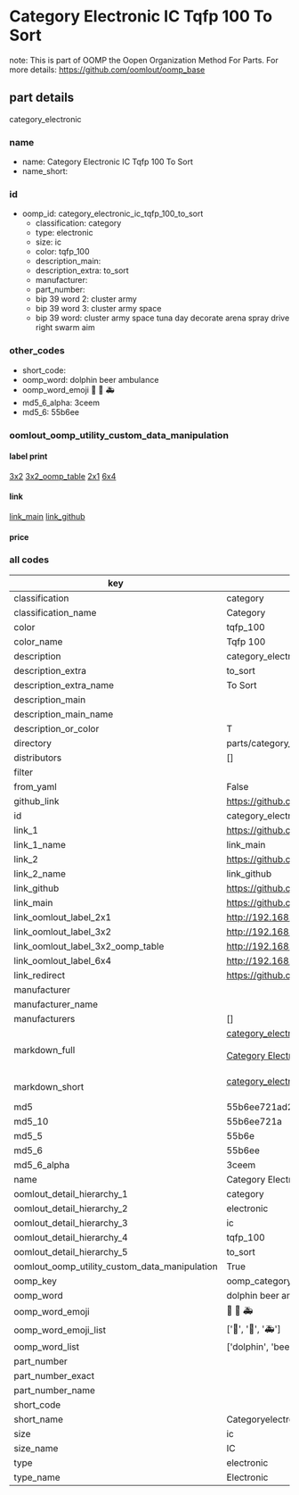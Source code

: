 # Category Electronic IC Tqfp 100 To Sort  

note: This is part of OOMP the Oopen Organization Method For Parts. For more details: https://github.com/oomlout/oomp_base

##  part details
  



category_electronic



### name
* name: Category Electronic IC Tqfp 100 To Sort
* name_short: 
### id
* oomp_id: category_electronic_ic_tqfp_100_to_sort
  * classification: category
  * type: electronic
  * size: ic
  * color: tqfp_100
  * description_main: 
  * description_extra: to_sort
  * manufacturer: 
  * part_number: 
  * bip 39 word 2: cluster army
  * bip 39 word 3: cluster army space
  * bip 39 word: cluster army space tuna day decorate arena spray drive right swarm aim

### other_codes
* short_code: 
* oomp_word: dolphin beer ambulance
* oomp_word_emoji :dolphin: :beer: :ambulance:
* md5_6_alpha: 3ceem
* md5_6: 55b6ee






### oomlout_oomp_utility_custom_data_manipulation
#### label print
[3x2](http://192.168.1.245:1112/?label=oomp%203ceem)
[3x2_oomp_table](http://192.168.1.108:1112/?label=oomp%203ceem)
[2x1](http://192.168.1.242:1112/?label=oomp%203ceem)
[6x4](http://192.168.1.55:1112/?label=oomp%203ceem)    

#### link

[link_main](https://github.com/oomlout/oomlout_oomp_version_1_messy/tree/main/parts/category_electronic_ic_tqfp_100_to_sort) [link_github](https://github.com/oomlout/oomlout_oomp_version_1_messy/tree/main/parts/category_electronic_ic_tqfp_100_to_sort)                             

#### price







### all codes 
| key | value |  
| --- | --- |  
| classification | category |  
| classification_name | Category |  
| color | tqfp_100 |  
| color_name | Tqfp 100 |  
| description | category_electronic |  
| description_extra | to_sort |  
| description_extra_name | To Sort |  
| description_main |  |  
| description_main_name |  |  
| description_or_color | T  |  
| directory | parts/category_electronic_ic_tqfp_100_to_sort |  
| distributors | [] |  
| filter |  |  
| from_yaml | False |  
| github_link | https://github.com/oomlout/oomlout_oomp_part_src/tree/main/parts/category_electronic_ic_tqfp_100_to_sort |  
| id | category_electronic_ic_tqfp_100_to_sort |  
| link_1 | https://github.com/oomlout/oomlout_oomp_version_1_messy/tree/main/parts/category_electronic_ic_tqfp_100_to_sort |  
| link_1_name | link_main |  
| link_2 | https://github.com/oomlout/oomlout_oomp_version_1_messy/tree/main/parts/category_electronic_ic_tqfp_100_to_sort |  
| link_2_name | link_github |  
| link_github | https://github.com/oomlout/oomlout_oomp_version_1_messy/tree/main/parts/category_electronic_ic_tqfp_100_to_sort |  
| link_main | https://github.com/oomlout/oomlout_oomp_version_1_messy/tree/main/parts/category_electronic_ic_tqfp_100_to_sort |  
| link_oomlout_label_2x1 | http://192.168.1.242:1112/?label=oomp%203ceem |  
| link_oomlout_label_3x2 | http://192.168.1.245:1112/?label=oomp%203ceem |  
| link_oomlout_label_3x2_oomp_table | http://192.168.1.108:1112/?label=oomp%203ceem |  
| link_oomlout_label_6x4 | http://192.168.1.55:1112/?label=oomp%203ceem |  
| link_redirect | https://github.com/oomlout/oomlout_oomp_version_1_messy/tree/main/parts/category_electronic_ic_tqfp_100_to_sort |  
| manufacturer |  |  
| manufacturer_name |  |  
| manufacturers | [] |  
| markdown_full | [category_electronic_ic_tqfp_100_to_sort](none)<br>[](none)<br>[Category Electronic Ic Tqfp 100 To Sort](none)<br><br> |  
| markdown_short | [category_electronic_ic_tqfp_100_to_sort](none)<br><br> |  
| md5 | 55b6ee721ad2e16ce41c0ea7a0830163 |  
| md5_10 | 55b6ee721a |  
| md5_5 | 55b6e |  
| md5_6 | 55b6ee |  
| md5_6_alpha | 3ceem |  
| name | Category Electronic IC Tqfp 100 To Sort |  
| oomlout_detail_hierarchy_1 | category |  
| oomlout_detail_hierarchy_2 | electronic |  
| oomlout_detail_hierarchy_3 | ic |  
| oomlout_detail_hierarchy_4 | tqfp_100 |  
| oomlout_detail_hierarchy_5 | to_sort |  
| oomlout_oomp_utility_custom_data_manipulation | True |  
| oomp_key | oomp_category_electronic_ic_tqfp_100_to_sort |  
| oomp_word | dolphin beer ambulance |  
| oomp_word_emoji | :dolphin: :beer: :ambulance: |  
| oomp_word_emoji_list | [':dolphin:', ':beer:', ':ambulance:'] |  
| oomp_word_list | ['dolphin', 'beer', 'ambulance'] |  
| part_number |  |  
| part_number_exact |  |  
| part_number_name |  |  
| short_code |  |  
| short_name | Categoryelectronic |  
| size | ic |  
| size_name | IC |  
| type | electronic |  
| type_name | Electronic |  
